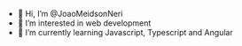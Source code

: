 - 👋 Hi, I’m @JoaoMeidsonNeri
- 👀 I’m interested in web development
- 🌱 I’m currently learning Javascript, Typescript and Angular

<!---
JoaoMeidsonNeri/JoaoMeidsonNeri is a ✨ special ✨ repository because its `README.md` (this file) appears on your GitHub profile.
You can click the Preview link to take a look at your changes.
--->
